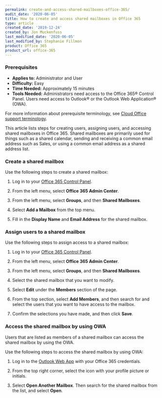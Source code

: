 ```yaml
---
permalink: create-and-access-shared-mailboxes-office-365/
audit_date: '2020-06-05'
title: How to create and access shared mailboxes in Office 365
type: article
created_date: '2019-12-24'
created_by: Jon Muckenfuss
last_modified_date: '2020-06-05'
last_modified_by: Stephanie Fillmon
product: Office 365
product_url: office-365
---
```


### Prerequisites

- **Applies to:** Administrator and User
- **Difficulty:** Easy
- **Time Needed:** Approximately 15 minutes
- **Tools Needed:** Administrators need access to the Office 365&reg; Control Panel. Users need access to Outlook&reg; or the Outlook Web Application&reg; (OWA).

For more information about prerequisite terminology, see [Cloud Office support terminology](/support/how-to/cloud-office-support-terminology).

This article lists steps for creating users, assigning users, and accessing shared mailboxes in Office 365. Shared mailboxes are primarily used for things such as a shared calendar, sending and receiving a common email address such as Sales, or using a common email address as a shared address list.

### Create a shared mailbox

Use the following steps to create a shared mailbox:

1.	Log in to your [Office 365 Control Panel](https://office365.cp.rackspace.com).

2.	From the left menu, select **Office 365 Admin Center**.

3.	From the left menu, select **Groups**, and then **Shared Mailboxes**.

4.	Select **Add a Mailbox** from the top menu.

5.	Fill in the **Display Name** and **Email Address** for the shared mailbox.

### Assign users to a shared mailbox

Use the following steps to assign access to a shared mailbox:

1.	Log in to your [Office 365 Control Panel](https://office365.cp.rackspace.com).

2.	From the left menu, select **Office 365 Admin Center**.

3.	From the left menu, select **Groups**, and then **Shared Mailboxes**.

4.	Select the shared mailbox that you want to modify.

5.	Select **Edit** under the **Members** section of the page.

6.	From the top section, select **Add Members**, and then search for and select the users
    that you want to have access to the mailbox.

7.  Confirm the selections you have made, and then click **Save**.

### Access the shared mailbox by using OWA

Users that are listed as members of a shared mailbox can access the shared mailbox by using the OWA.

Use the following steps to access the shared mailbox by using OWA:

1.	Log in to the [Outlook Web App](https://outlook.office.com) with your Office 365 credentials.

2.	From the top right corner, select the icon with your profile picture or initials.

3.	Select **Open Another Mailbox**. Then search for the shared mailbox from the list, and select **Open**.
